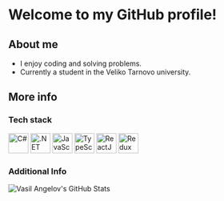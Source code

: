 # Welcome to my GitHub profile! #

## About me ##
  - I enjoy coding and solving problems.
  - Currently a student in the Veliko Tarnovo university.

## More info ##

### Tech stack ###
<p>
  <img src="https://cdn.jsdelivr.net/gh/devicons/devicon/icons/csharp/csharp-original.svg" alt="C#" width="40" height="40" />
  <img src="https://cdn.jsdelivr.net/gh/devicons/devicon/icons/dotnetcore/dotnetcore-original.svg" alt=".NET Core" width="40" height="40" />
  <img src="https://cdn.jsdelivr.net/gh/devicons/devicon/icons/javascript/javascript-original.svg" alt="JavaScript" width="40" height="40" />
  <img src="https://cdn.jsdelivr.net/gh/devicons/devicon/icons/typescript/typescript-original.svg" alt="TypeScript" width="40" height="40" />
  <img src="https://cdn.jsdelivr.net/gh/devicons/devicon/icons/react/react-original.svg" alt="ReactJS" width="40" height="40" />
  <img src="https://cdn.jsdelivr.net/gh/devicons/devicon/icons/redux/redux-original.svg" alt="Redux" width="40" height="40" />
</p>

### Additional Info ###
![Vasil Angelov's GitHub Stats](https://github-readme-stats.vercel.app/api?username=vasilangelov&show_icons=true&theme=github_dark&count_private=true)
